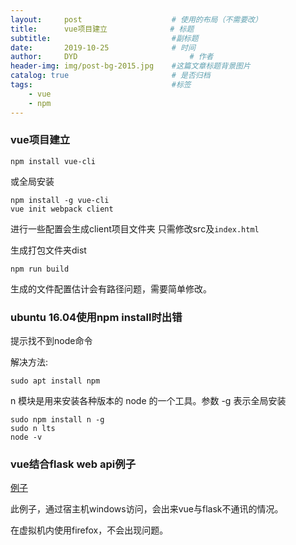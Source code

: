 ```yaml
---
layout:     post   				    # 使用的布局（不需要改）
title:      vue项目建立              # 标题
subtitle:                           #副标题
date:       2019-10-25 				# 时间
author:     DYD 						# 作者
header-img: img/post-bg-2015.jpg 	#这篇文章标题背景图片
catalog: true 						# 是否归档
tags:								#标签
    - vue
    - npm
---
```


### vue项目建立

```shell
npm install vue-cli
```

或全局安装

```shell
npm install -g vue-cli
vue init webpack client
```

进行一些配置会生成client项目文件夹
只需修改src及`index.html`

生成打包文件夹dist

```shell
npm run build
```
生成的文件配置估计会有路径问题，需要简单修改。

### ubuntu 16.04使用npm install时出错

提示找不到node命令

解决方法:
```shell
sudo apt install npm
```

n 模块是用来安装各种版本的 node 的一个工具。参数 -g 表示全局安装

```shell
sudo npm install n -g
sudo n lts
node -v
```

### vue结合flask web api例子

[例子](https://juejin.im/post/5c1f7289f265da612e28a214#heading-27)

此例子，通过宿主机windows访问，会出来vue与flask不通讯的情况。

在虚拟机内使用firefox，不会出现问题。
